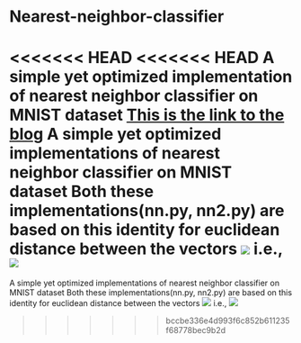 # Nearest-neighbor-classifier
<<<<<<< HEAD
<<<<<<< HEAD
A simple yet optimized implementation of nearest neighbor classifier on MNIST dataset
[This is the link to the blog](https://7wik.github.io/nearest-neighbor-classifier/)
A simple yet optimized implementations of nearest neighbor classifier on MNIST dataset
Both these implementations(nn.py, nn2.py) are based on this identity for euclidean distance between the vectors <img src="https://render.githubusercontent.com/render/math?math=x_j, t_i"> i.e., <img src="https://render.githubusercontent.com/render/math?math=||t_i - x_j||^2_2 = t_i^Tt_i %2B x_j^Tx_j -2t_i^Tx_j">
=======
A simple yet optimized implementations of nearest neighbor classifier on MNIST dataset
Both these implementations(nn.py, nn2.py) are based on this identity for euclidean distance between the vectors <img src="https://render.githubusercontent.com/render/math?math=x_j, t_i"> i.e., <img src="https://render.githubusercontent.com/render/math?math=||t_i - x_j||^2_2 = t_i^Tt_i %2B x_j^Tx_j -2t_i^Tx_j">
>>>>>>> bccbe336e4d993f6c852b611235f68778bec9b2d

